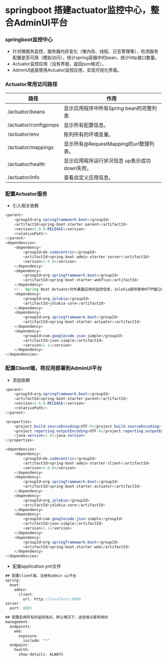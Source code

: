# springboot 搭建actuator监控中心，整合AdminUI平台

### springboot监控中心
- 针对微服务监控，服务器内存变化（堆内存、线程、日志管理等），检测服务配置是否可用（模拟访问），统计spring容器中的bean，统计http接口数量。
- Actuator监控应用（没有界面，返回json格式）。
- AdminUI底层使用Actuator监控应用，实现可视化界面。

### Actuator常用访问路径
| 路径 | 作用 |
|---|---|
| /actuator/beans | 显示应用程序中所有Spring bean的完整列表 |
| /actuator/configprops|显示所有配置信息。|
| /actuator/env	| 陈列所有的环境变量。|
| /actuator/mappings | 显示所有@RequestMapping的url整理列表。|
| /actuator/health | 显示应用程序运行状况信息 up表示成功 down失败。|
| /actuator/info | 查看自定义应用信息。|


### 配置Actuator服务
- 引入相关依赖
```java
<parent>
    <groupId>org.springframework.boot</groupId>
    <artifactId>spring-boot-starter-parent</artifactId>
    <version>2.0.0.RELEASE</version>
    <relativePath/> 
</parent>
<dependencies>
    <dependency>
        <groupId>de.codecentric</groupId>
        <artifactId>spring-boot-admin-starter-server</artifactId>
        <version>2.0.0</version>
    </dependency>
    <dependency>
        <groupId>org.springframework.boot</groupId>
        <artifactId>spring-boot-starter-webflux</artifactId>
    </dependency>
    <!-- Spring Boot Actuator对外暴露应用的监控信息，Jolokia提供使用HTTP接口获取JSON格式的数据 -->
    <dependency>
        <groupId>org.jolokia</groupId>
        <artifactId>jolokia-core</artifactId>
    </dependency>
    <dependency>
        <groupId>org.springframework.boot</groupId>
        <artifactId>spring-boot-starter-actuator</artifactId>
    </dependency>
    <dependency>
        <groupId>com.googlecode.json-simple</groupId>
        <artifactId>json-simple</artifactId>
        <version>1.1</version>
    </dependency>
</dependencies>
```

### 配置Client端，将应用部署到AdminUI平台
- 添加依赖
```java
<parent>
    <groupId>org.springframework.boot</groupId>
    <artifactId>spring-boot-starter-parent</artifactId>
    <version>2.0.0.RELEASE</version>
    <relativePath/>
</parent>

<properties>
    <project.build.sourceEncoding>UTF-8</project.build.sourceEncoding>
    <project.reporting.outputEncoding>UTF-8</project.reporting.outputEncoding>
    <java.version>1.8</java.version>
</properties>

<dependencies>
    <dependency>
        <groupId>de.codecentric</groupId>
        <artifactId>spring-boot-admin-starter-client</artifactId>
        <version>2.0.0</version>
    </dependency>
    <dependency>
        <groupId>org.springframework.boot</groupId>
        <artifactId>spring-boot-starter-actuator</artifactId>
    </dependency>
    <dependency>
        <groupId>org.jolokia</groupId>
        <artifactId>jolokia-core</artifactId>
    </dependency>
    <dependency>
        <groupId>com.googlecode.json-simple</groupId>
        <artifactId>json-simple</artifactId>
        <version>1.1</version>
    </dependency>
    <dependency>
        <groupId>org.springframework.boot</groupId>
        <artifactId>spring-boot-starter-web</artifactId>
    </dependency>
</dependencies>
```
- 配置application.yml文件
```java
## 配置client端，注册到admin ui平台
spring:
  boot:
    admin:
      client:
        url: http://localhost:8080
server:
  port: 8081

## 配置启用所有的监控端点，默认情况下，这些端点是禁用的
management:
  endpoints:
    web:
      exposure:
        include: "*"
  endpoint:
    health:
      show-details: ALWAYS
```


